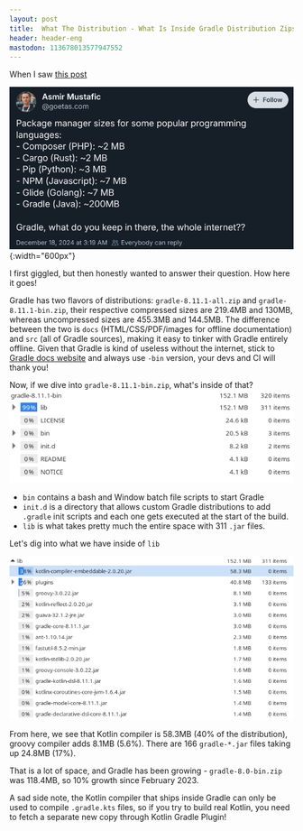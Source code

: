 ```yaml
---
layout: post
title:  What The Distribution - What Is Inside Gradle Distribution Zips?
header: header-eng
mastodon: 113678013577947552
---
```


When I saw [this post](https://bsky.app/profile/goetas.com/post/3ldlafyd62c2s)

![A BlueSky post asking why is Gradle ~200MB in size](/assets/2024-12-18-bluesky.png){:width="600px"}

I first giggled, but then honestly wanted to answer their question. How here it goes!

Gradle has two flavors of distributions: `gradle-8.11.1-all.zip` and `gradle-8.11.1-bin.zip`, their
respective compressed sizes are 219.4MB and 130MB, whereas uncompressed sizes are 455.3MB and 144.5MB.
The difference between the two is `docs` (HTML/CSS/PDF/images for offline documentation) and `src` (all of Gradle sources),
making it easy to tinker with Gradle entirely offline. Given that Gradle is kind of useless without the internet, stick
to [Gradle docs website](https://docs.gradle.org/) and always use `-bin` version, your devs and CI will thank you!

Now, if we dive into `gradle-8.11.1-bin.zip`, what's inside of that?
![A screenshot showing libs, bin, init.d directories with their respective sizes](/assets/2024-12-18-gradle-bin.png)

- `bin` contains a bash and Window batch file scripts to start Gradle
- `init.d` is a directory that allows custom Gradle distributions to add `.gradle` init scripts and each one gets 
executed at the start of the build.
- `lib` is what takes pretty much the entire space with 311 `.jar` files.

Let's dig into what we have inside of `lib`

![A screenshot showing a list of files with their sizes inside of libs/ directory inside the zip](/assets/2024-12-18-libs.png)

From here, we see that Kotlin compiler is 58.3MB (40% of the distribution), groovy compiler adds 8.1MB (5.6%).
There are 166 `gradle-*.jar` files taking up 24.8MB (17%).

That is a lot of space, and Gradle has been growing - `gradle-8.0-bin.zip` was 118.4MB, so 10% growth since
February 2023.

A sad side note, the Kotlin compiler that ships inside Gradle can only be used to compile `.gradle.kts` files, so
if you try to build real Kotlin, you need to fetch a separate new copy through Kotlin Gradle Plugin!
